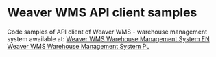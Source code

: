 # Weaver WMS API client samples
Code samples of API client of Weaver WMS - warehouse management system awailable at:
[Weaver WMS Warehouse Management System EN](https://weaverwms.com/)
[Weaver WMS Warehouse Management System PL](https://weaversoft.pl/program-magazynowy)

